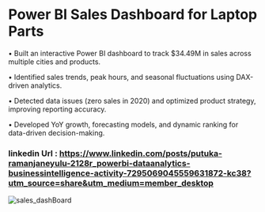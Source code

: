 
# Power BI Sales Dashboard for Laptop Parts
•	Built an interactive Power BI dashboard to track $34.49M in sales across multiple cities and products.

•	Identified sales trends, peak hours, and seasonal fluctuations using DAX-driven analytics.

•	Detected data issues (zero sales in 2020) and optimized product strategy, improving reporting accuracy.

•	Developed YoY growth, forecasting models, and dynamic ranking for data-driven decision-making.

### linkedin Url : https://www.linkedin.com/posts/putuka-ramanjaneyulu-2128r_powerbi-dataanalytics-businessintelligence-activity-7295069045559631872-kc38?utm_source=share&utm_medium=member_desktop


![sales_dashBoard](https://github.com/user-attachments/assets/615f2efe-e056-400a-98e1-7ef3610c382a)


